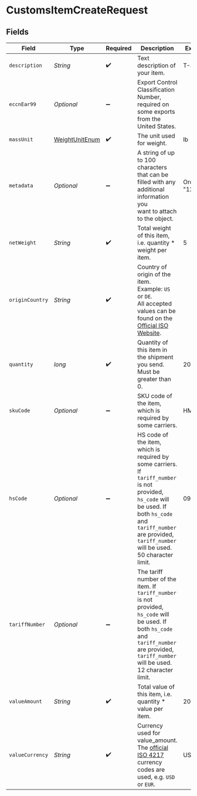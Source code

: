 # CustomsItemCreateRequest


## Fields

| Field                                                                                                                                                                                                                       | Type                                                                                                                                                                                                                        | Required                                                                                                                                                                                                                    | Description                                                                                                                                                                                                                 | Example                                                                                                                                                                                                                     |
| --------------------------------------------------------------------------------------------------------------------------------------------------------------------------------------------------------------------------- | --------------------------------------------------------------------------------------------------------------------------------------------------------------------------------------------------------------------------- | --------------------------------------------------------------------------------------------------------------------------------------------------------------------------------------------------------------------------- | --------------------------------------------------------------------------------------------------------------------------------------------------------------------------------------------------------------------------- | --------------------------------------------------------------------------------------------------------------------------------------------------------------------------------------------------------------------------- |
| `description`                                                                                                                                                                                                               | *String*                                                                                                                                                                                                                    | :heavy_check_mark:                                                                                                                                                                                                          | Text description of your item.                                                                                                                                                                                              | T-Shirt                                                                                                                                                                                                                     |
| `eccnEar99`                                                                                                                                                                                                                 | *Optional<String>*                                                                                                                                                                                                          | :heavy_minus_sign:                                                                                                                                                                                                          | Export Control Classification Number, required on some exports from the United States.                                                                                                                                      |                                                                                                                                                                                                                             |
| `massUnit`                                                                                                                                                                                                                  | [WeightUnitEnum](../../models/components/WeightUnitEnum.md)                                                                                                                                                                 | :heavy_check_mark:                                                                                                                                                                                                          | The unit used for weight.                                                                                                                                                                                                   | lb                                                                                                                                                                                                                          |
| `metadata`                                                                                                                                                                                                                  | *Optional<String>*                                                                                                                                                                                                          | :heavy_minus_sign:                                                                                                                                                                                                          | A string of up to 100 characters that can be filled with any additional information you <br/>want to attach to the object.                                                                                                  | Order ID "123454"                                                                                                                                                                                                           |
| `netWeight`                                                                                                                                                                                                                 | *String*                                                                                                                                                                                                                    | :heavy_check_mark:                                                                                                                                                                                                          | Total weight of this item, i.e. quantity * weight per item.                                                                                                                                                                 | 5                                                                                                                                                                                                                           |
| `originCountry`                                                                                                                                                                                                             | *String*                                                                                                                                                                                                                    | :heavy_check_mark:                                                                                                                                                                                                          | Country of origin of the item. Example: `US` or `DE`. <br/>All accepted values can be found on the <a href="http://www.iso.org/" target="_blank">Official ISO Website</a>.                                                  |                                                                                                                                                                                                                             |
| `quantity`                                                                                                                                                                                                                  | *long*                                                                                                                                                                                                                      | :heavy_check_mark:                                                                                                                                                                                                          | Quantity of this item in the shipment you send.  Must be greater than 0.                                                                                                                                                    | 20                                                                                                                                                                                                                          |
| `skuCode`                                                                                                                                                                                                                   | *Optional<String>*                                                                                                                                                                                                          | :heavy_minus_sign:                                                                                                                                                                                                          | SKU code of the item, which is required by some carriers.                                                                                                                                                                   | HM-123                                                                                                                                                                                                                      |
| `hsCode`                                                                                                                                                                                                                    | *Optional<String>*                                                                                                                                                                                                          | :heavy_minus_sign:                                                                                                                                                                                                          | HS code of the item, which is required by some carriers. If `tariff_number` is not provided, `hs_code` will be used.  If both `hs_code` and `tariff_number` are provided, `tariff_number` will be used. 50 character limit. | 0901.21                                                                                                                                                                                                                     |
| `tariffNumber`                                                                                                                                                                                                              | *Optional<String>*                                                                                                                                                                                                          | :heavy_minus_sign:                                                                                                                                                                                                          | The tariff number of the item. If `tariff_number` is not provided, `hs_code` will be used. If both `hs_code` and `tariff_number` are provided, `tariff_number` will be used. 12 character limit.                            |                                                                                                                                                                                                                             |
| `valueAmount`                                                                                                                                                                                                               | *String*                                                                                                                                                                                                                    | :heavy_check_mark:                                                                                                                                                                                                          | Total value of this item, i.e. quantity * value per item.                                                                                                                                                                   | 200                                                                                                                                                                                                                         |
| `valueCurrency`                                                                                                                                                                                                             | *String*                                                                                                                                                                                                                    | :heavy_check_mark:                                                                                                                                                                                                          | Currency used for value_amount. The <a href="http://www.xe.com/iso4217.php">official ISO 4217</a> <br/>currency codes are used, e.g.  `USD` or `EUR`.                                                                       | USD                                                                                                                                                                                                                         |